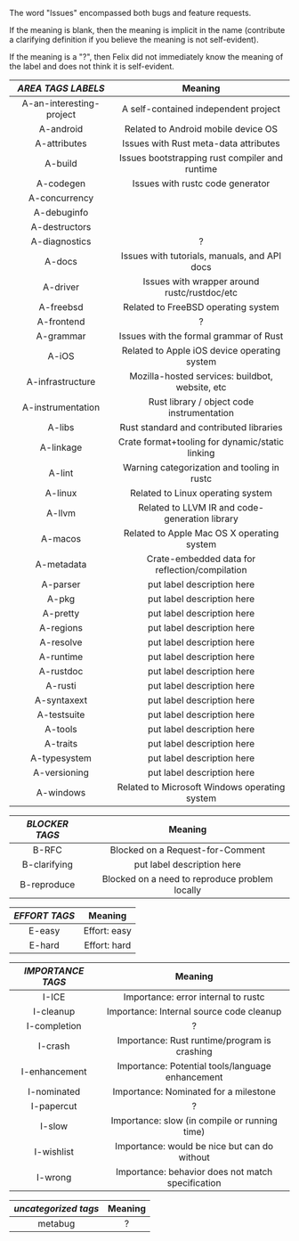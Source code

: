 The word "Issues" encompassed both bugs and feature requests.

If the meaning is blank, then the meaning is implicit in the name
(contribute a clarifying definition if you believe the meaning is not
self-evident).

If the meaning is a "?", then Felix did not immediately know the
meaning of the label and does not think it is self-evident.

| *AREA TAGS LABELS*       |               Meaning                             |
|:------------------------:|:-------------------------------------------------:|
| A-an-interesting-project | A self-contained independent project              |
| A-android                | Related to Android mobile device OS               |
| A-attributes             | Issues with Rust meta-data attributes             |
| A-build                  | Issues bootstrapping rust compiler and runtime    |
| A-codegen                | Issues with rustc code generator                  |
| A-concurrency            |                                                   |
| A-debuginfo              |                                                   |
| A-destructors            |                                                   |
| A-diagnostics            | ? |
| A-docs                   | Issues with tutorials, manuals, and API docs      |
| A-driver                 | Issues with wrapper around rustc/rustdoc/etc      |
| A-freebsd                | Related to FreeBSD operating system               |
| A-frontend               | ? |
| A-grammar                | Issues with the formal grammar of Rust            |
| A-iOS                    | Related to Apple iOS device operating system      |
| A-infrastructure         | Mozilla-hosted services: buildbot, website, etc   |
| A-instrumentation        | Rust library / object code instrumentation        |
| A-libs                   | Rust standard and contributed libraries           |
| A-linkage                | Crate format+tooling for dynamic/static linking   |
| A-lint                   | Warning categorization and tooling in rustc       |
| A-linux                  | Related to Linux operating system                 |
| A-llvm                   | Related to LLVM IR and code-generation library    |
| A-macos                  | Related to Apple Mac OS X operating system        |
| A-metadata               | Crate-embedded data for reflection/compilation    |
| A-parser                 | put label description here                        |
| A-pkg                    | put label description here                        |
| A-pretty                 | put label description here                        |
| A-regions                | put label description here                        |
| A-resolve                | put label description here                        |
| A-runtime                | put label description here                        |
| A-rustdoc                | put label description here                        |
| A-rusti                  | put label description here                        |
| A-syntaxext              | put label description here                        |
| A-testsuite              | put label description here                        |
| A-tools                  | put label description here                        |
| A-traits                 | put label description here                        |
| A-typesystem             | put label description here                        |
| A-versioning             | put label description here                        |
| A-windows                | Related to Microsoft Windows operating system     |

| *BLOCKER TAGS*           |               Meaning                             |
|:------------------------:|:-------------------------------------------------:|
| B-RFC                    | Blocked on a Request-for-Comment                  |
| B-clarifying             | put label description here                        |
| B-reproduce              | Blocked on a need to reproduce problem locally    |

| *EFFORT TAGS*            |               Meaning                             |
|:------------------------:|:-------------------------------------------------:|
| E-easy                   | Effort: easy                                      |
| E-hard                   | Effort: hard                                      |

| *IMPORTANCE TAGS*        |               Meaning                             |
|:------------------------:|:-------------------------------------------------:|
| I-ICE                    | Importance: error internal to rustc               |
| I-cleanup                | Importance: Internal source code cleanup          |
| I-completion             | ? |
| I-crash                  | Importance: Rust runtime/program is crashing      |
| I-enhancement            | Importance: Potential tools/language enhancement  |
| I-nominated              | Importance: Nominated for a milestone             |
| I-papercut               | ? |
| I-slow                   | Importance: slow (in compile or running time)     |
| I-wishlist               | Importance: would be nice but can do without      |
| I-wrong                  | Importance: behavior does not match specification |

| *uncategorized tags*     |               Meaning                             |
|:------------------------:|:-------------------------------------------------:|
| metabug                  | ? |

